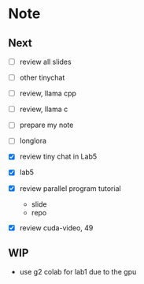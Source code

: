 # Note

## Next

- [ ] review all slides

- [ ] other tinychat
- [ ] review, llama cpp
- [ ] review, llama c
- [ ] prepare my note
- [ ] longlora

- [x] review tiny chat in Lab5
- [x] lab5
- [x] review parallel program tutorial
    - slide
    - repo
- [x] review cuda-video, 49
## WIP

- use g2 colab for lab1 due to the gpu
